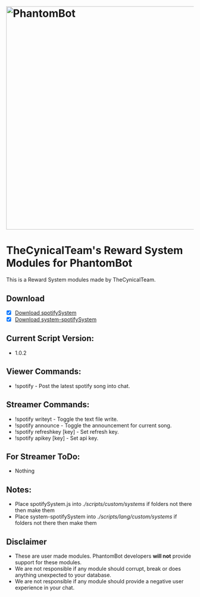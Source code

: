 # <img alt="PhantomBot" src="https://phantombot.tv/img/new-logo-dark-v2.png" width="600px"/>

# TheCynicalTeam's Reward System Modules for PhantomBot
This is a Reward System modules made by TheCynicalTeam.

## Download
- [x] [Download spotifySystem](/custom/systems/spotifySystem/spotifySystem.js?raw=true "spotifySystem")
- [x] [Download system-spotifySystem](/lang/english/custom/systems/system-spotifySystem.js?raw=true "system-spotifySystem")

## Current Script Version:
- 1.0.2

## Viewer Commands:
- !spotify - Post the latest spotify song into chat.

## Streamer Commands:
- !spotify writeyt - Toggle the text file write.
- !spotify announce - Toggle the announcement for current song.
- !spotify refreshkey [key] - Set refresh key.
- !spotify apikey [key] - Set api key.

## For Streamer ToDo:
- Nothing

## Notes:
- Place spotifySystem.js into *./scripts/custom/systems* if folders not there then make them
- Place system-spotifySystem into *./scripts/lang/custom/systems* if folders not there then make them

## Disclaimer
- These are user made modules. PhantomBot developers **will not** provide support for these modules.
- We are not responsible if any module should corrupt, break or does anything unexpected to your database.
- We are not responsible if any module should provide a negative user experience in your chat.
